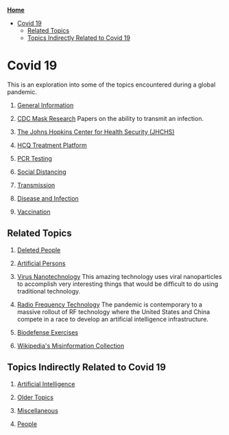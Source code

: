 <!-- START doctoc generated TOC please keep comment here to allow auto update -->
<!-- DON'T EDIT THIS SECTION, INSTEAD RE-RUN doctoc TO UPDATE -->
**[Home](#pages/blog/cv19/index)**

- [Covid 19](#covid-19)
  - [Related Topics](#related-topics)
  - [Topics Indirectly Related to Covid 19](#topics-indirectly-related-to-covid-19)

<!-- END doctoc generated TOC please keep comment here to allow auto update -->

# Covid 19

This is an exploration into some of the topics encountered during
a global pandemic.

1. [General Information](#pages/blog/cv19/general-info)

1. [CDC Mask Research](#pages/blog/cv19/cdc-mask-research)
   Papers on the ability to transmit an infection.

1. [The Johns Hopkins Center for Health Security (JHCHS)](#pages/blog/cv19/jhchs)

1. [HCQ Treatment Platform](#pages/blog/cv19/hcq)

1. [PCR Testing](#pages/blog/cv19/pcr-testing)

1. [Social Distancing](#pages/blog/cv19/social-distance)

1. [Transmission](#pages/blog/cv19/covid-transmission)

1. [Disease and Infection](#pages/blog/cv19/disease)

1. [Vaccination](#pages/blog/cv19/vx/index)

## Related Topics

1. [Deleted People](#pages/blog/cv19/deleted-people)

1. [Artificial Persons](#pages/blog/cv19/artificial)
	
1. [Virus Nanotechnology](#pages/blog/cv19/nanotech)
   This amazing technology uses viral nanoparticles to accomplish very 
   interesting things that would be difficult to do using traditional
   technology.
   
1. [Radio Frequency Technology](#pages/blog/cv19/emf)
   The pandemic is contemporary to a massive rollout of RF technology where
   the United States and China compete in a race to develop an artificial
   intelligence infrastructure.

1. [Biodefense Exercises](#pages/blog/cv19/biodefense-exercises)

1. [Wikipedia's Misinformation Collection](#pages/blog/cv19/bad-info)


## Topics Indirectly Related to Covid 19

1. [Artificial Intelligence](#pages/blog/cv19/ai)

1. [Older Topics](#pages/blog/cv19/older-topics)

1. [Miscellaneous](#pages/blog/cv19/misc)

1. [People](#pages/blog/cv19/people/index)

